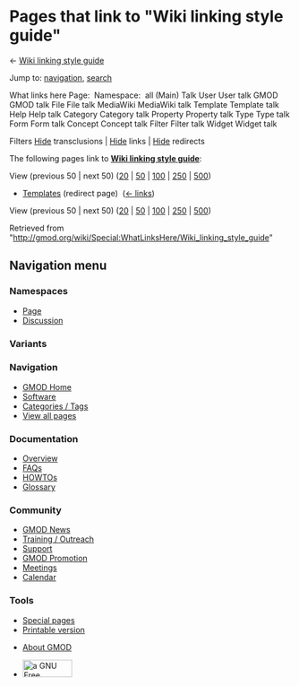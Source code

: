 <div id="mw-page-base" class="noprint">

</div>

<div id="mw-head-base" class="noprint">

</div>

<div id="content" class="mw-body" role="main">

<span id="top"></span>

<div id="mw-js-message" style="display:none;">

</div>



# <span dir="auto">Pages that link to "Wiki linking style guide"</span>

<div id="bodyContent">

<div id="contentSub">

← [Wiki linking style
guide](/wiki/Wiki_linking_style_guide "Wiki linking style guide")

</div>

<div id="jump-to-nav" class="mw-jump">

Jump to: [navigation](#mw-navigation), [search](#p-search)

</div>

<div id="mw-content-text">

What links here Page:  Namespace:  all (Main) Talk User User talk GMOD
GMOD talk File File talk MediaWiki MediaWiki talk Template Template talk
Help Help talk Category Category talk Property Property talk Type Type
talk Form Form talk Concept Concept talk Filter Filter talk Widget
Widget talk

Filters
[Hide](/mediawiki/index.php?title=Special:WhatLinksHere/Wiki_linking_style_guide&hidetrans=1 "Special:WhatLinksHere/Wiki linking style guide")
transclusions \|
[Hide](/mediawiki/index.php?title=Special:WhatLinksHere/Wiki_linking_style_guide&hidelinks=1 "Special:WhatLinksHere/Wiki linking style guide")
links \|
[Hide](/mediawiki/index.php?title=Special:WhatLinksHere/Wiki_linking_style_guide&hideredirs=1 "Special:WhatLinksHere/Wiki linking style guide")
redirects

The following pages link to **[Wiki linking style
guide](/wiki/Wiki_linking_style_guide "Wiki linking style guide")**:

View (previous 50 \| next 50)
([20](/mediawiki/index.php?title=Special:WhatLinksHere/Wiki_linking_style_guide&limit=20 "Special:WhatLinksHere/Wiki linking style guide")
\|
[50](/mediawiki/index.php?title=Special:WhatLinksHere/Wiki_linking_style_guide&limit=50 "Special:WhatLinksHere/Wiki linking style guide")
\|
[100](/mediawiki/index.php?title=Special:WhatLinksHere/Wiki_linking_style_guide&limit=100 "Special:WhatLinksHere/Wiki linking style guide")
\|
[250](/mediawiki/index.php?title=Special:WhatLinksHere/Wiki_linking_style_guide&limit=250 "Special:WhatLinksHere/Wiki linking style guide")
\|
[500](/mediawiki/index.php?title=Special:WhatLinksHere/Wiki_linking_style_guide&limit=500 "Special:WhatLinksHere/Wiki linking style guide"))

- [Templates](/mediawiki/index.php?title=Templates&redirect=no "Templates")
  (redirect page) ‎ <span class="mw-whatlinkshere-tools">([←
  links](/mediawiki/index.php?title=Special:WhatLinksHere&target=Templates "Special:WhatLinksHere"))</span>

View (previous 50 \| next 50)
([20](/mediawiki/index.php?title=Special:WhatLinksHere/Wiki_linking_style_guide&limit=20 "Special:WhatLinksHere/Wiki linking style guide")
\|
[50](/mediawiki/index.php?title=Special:WhatLinksHere/Wiki_linking_style_guide&limit=50 "Special:WhatLinksHere/Wiki linking style guide")
\|
[100](/mediawiki/index.php?title=Special:WhatLinksHere/Wiki_linking_style_guide&limit=100 "Special:WhatLinksHere/Wiki linking style guide")
\|
[250](/mediawiki/index.php?title=Special:WhatLinksHere/Wiki_linking_style_guide&limit=250 "Special:WhatLinksHere/Wiki linking style guide")
\|
[500](/mediawiki/index.php?title=Special:WhatLinksHere/Wiki_linking_style_guide&limit=500 "Special:WhatLinksHere/Wiki linking style guide"))

</div>

<div class="printfooter">

Retrieved from
"<http://gmod.org/wiki/Special:WhatLinksHere/Wiki_linking_style_guide>"

</div>

<div id="catlinks" class="catlinks catlinks-allhidden">

</div>

<div class="visualClear">

</div>

</div>

</div>

<div id="mw-navigation">

## Navigation menu

<div id="mw-head">



<div id="left-navigation">

<div id="p-namespaces" class="vectorTabs" role="navigation"
aria-labelledby="p-namespaces-label">

### Namespaces

- <span id="ca-nstab-main"><a href="/wiki/Wiki_linking_style_guide" accesskey="c"
  title="View the content page [c]">Page</a></span>
- <span id="ca-talk"><a
  href="/mediawiki/index.php?title=Talk:Wiki_linking_style_guide&amp;action=edit&amp;redlink=1"
  accesskey="t"
  title="Discussion about the content page [t]">Discussion</a></span>

</div>

<div id="p-variants" class="vectorMenu emptyPortlet" role="navigation"
aria-labelledby="p-variants-label">

### 

### Variants[](#)

<div class="menu">

</div>

</div>

</div>

<div id="right-navigation">





</div>



</div>

</div>

</div>

<div id="mw-panel">

<div id="p-logo" role="banner">

<a href="/wiki/Main_Page"
style="background-image: url(http://gmod.org/images/GMOD-cogs.png);"
title="Visit the main page"></a>

</div>

<div id="p-Navigation" class="portal" role="navigation"
aria-labelledby="p-Navigation-label">

### Navigation

<div class="body">

- <span id="n-GMOD-Home">[GMOD Home](/wiki/Main_Page)</span>
- <span id="n-Software">[Software](/wiki/GMOD_Components)</span>
- <span id="n-Categories-.2F-Tags">[Categories /
  Tags](/wiki/Categories)</span>
- <span id="n-View-all-pages">[View all
  pages](/wiki/Special:AllPages)</span>

</div>

</div>

<div id="p-Documentation" class="portal" role="navigation"
aria-labelledby="p-Documentation-label">

### Documentation

<div class="body">

- <span id="n-Overview">[Overview](/wiki/Overview)</span>
- <span id="n-FAQs">[FAQs](/wiki/Category:FAQ)</span>
- <span id="n-HOWTOs">[HOWTOs](/wiki/Category:HOWTO)</span>
- <span id="n-Glossary">[Glossary](/wiki/Glossary)</span>

</div>

</div>

<div id="p-Community" class="portal" role="navigation"
aria-labelledby="p-Community-label">

### Community

<div class="body">

- <span id="n-GMOD-News">[GMOD News](/wiki/GMOD_News)</span>
- <span id="n-Training-.2F-Outreach">[Training /
  Outreach](/wiki/Training_and_Outreach)</span>
- <span id="n-Support">[Support](/wiki/Support)</span>
- <span id="n-GMOD-Promotion">[GMOD
  Promotion](/wiki/GMOD_Promotion)</span>
- <span id="n-Meetings">[Meetings](/wiki/Meetings)</span>
- <span id="n-Calendar">[Calendar](/wiki/Calendar)</span>

</div>

</div>

<div id="p-tb" class="portal" role="navigation"
aria-labelledby="p-tb-label">

### Tools

<div class="body">

- <span id="t-specialpages"><a href="/wiki/Special:SpecialPages" accesskey="q"
  title="A list of all special pages [q]">Special pages</a></span>
- <span id="t-print"><a
  href="/mediawiki/index.php?title=Special:WhatLinksHere/Wiki_linking_style_guide&amp;printable=yes"
  rel="alternate" accesskey="p"
  title="Printable version of this page [p]">Printable version</a></span>

</div>

</div>

</div>

</div>

<div id="footer" role="contentinfo">

- <span id="footer-places-about">[About
  GMOD](/wiki/GMOD:About "GMOD:About")</span>

<!-- -->

- <span id="footer-copyrightico">[<img src="http://www.gnu.org/graphics/gfdl-logo-small.png" width="88"
  height="31" alt="a GNU Free Documentation License" />](http://www.gnu.org/licenses/fdl-1.3.html)</span>




</div>
